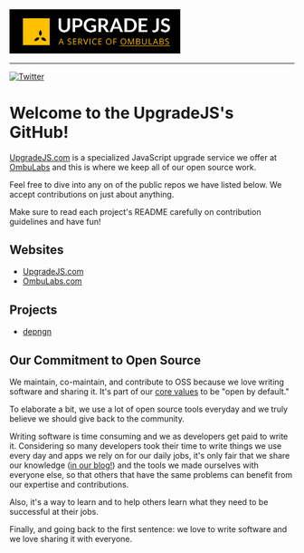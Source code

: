 <picture>
  <img style="max-width: 60%;" alt="Shows dark version of UpgradeJS logo in dark mode and light version in light mode" src="https://github.com/upgradejs/.github/blob/836b23050a199b8be94545f7b1f06537f0cb5df5/upgrade_js_logo_light.png">
</picture>

---

[![Twitter](https://img.shields.io/badge/twitter-%231DA1F2.svg?&style=for-the-badge&logo=twitter&logoColor=white)](https://twitter.com/JSUpgrade)

# Welcome to the UpgradeJS's GitHub!

[UpgradeJS.com](https://www.upgradejs.com) is a specialized JavaScript upgrade
service we offer at [OmbuLabs](https://www.ombulabs.com) and this is where we
keep all of our open source work.

Feel free to dive into any on of the public repos we have listed below. We
accept contributions on just about anything.

Make sure to read each project's README carefully on contribution guidelines and have fun!

## Websites

* [UpgradeJS.com](https://www.UpgradeJS.com)
* [OmbuLabs.com](https://www.ombulabs.com)

## Projects
* [depngn](https://github.com/upgradejs/depngn)

## Our Commitment to Open Source

We maintain, co-maintain, and contribute to OSS because we love writing software
and sharing it. It's part of our [core values](https://www.ombulabs.com/blog/values/our-values.html)
to be "open by default."

To elaborate a bit, we use a lot of open source tools everyday and we truly
believe we should give back to the community.

Writing software is time consuming and we as developers get paid to write it.
Considering so many developers took their time to write things we use every day
and apps we rely on for our daily jobs, it's only fair that we share our
knowledge ([in our blog!](https://www.upgradeJS.com/blog)) and the tools we made
ourselves with everyone else, so that others that have the same problems can
benefit from our expertise and contributions.

Also, it's a way to learn and to help others learn what they need to be
successful at their jobs.

Finally, and going back to the first sentence: we love to write software and we
love sharing it with everyone.
